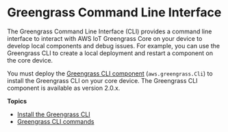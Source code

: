 # Greengrass Command Line Interface<a name="gg-cli"></a>

The Greengrass Command Line Interface \(CLI\) provides a command line interface to interact with AWS IoT Greengrass Core on your device to develop local components and debug issues\. For example, you can use the Greengrass CLI to create a local deployment and restart a component on the core device\. 

You must deploy the [Greengrass CLI component](greengrass-cli-component.md) \(`aws.greengrass.Cli`\) to install the Greengrass CLI on your core device\. The Greengrass CLI component is available as version 2\.0\.x\.

**Topics**
+ [Install the Greengrass CLI](install-gg-cli.md)
+ [Greengrass CLI commands](gg-cli-reference.md)